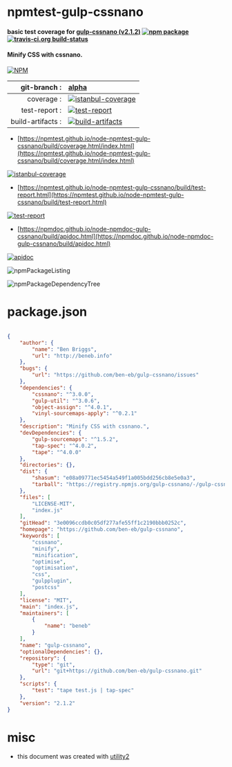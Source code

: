 # npmtest-gulp-cssnano

#### basic test coverage for  [gulp-cssnano (v2.1.2)](https://github.com/ben-eb/gulp-cssnano)  [![npm package](https://img.shields.io/npm/v/npmtest-gulp-cssnano.svg?style=flat-square)](https://www.npmjs.org/package/npmtest-gulp-cssnano) [![travis-ci.org build-status](https://api.travis-ci.org/npmtest/node-npmtest-gulp-cssnano.svg)](https://travis-ci.org/npmtest/node-npmtest-gulp-cssnano)

#### Minify CSS with cssnano.

[![NPM](https://nodei.co/npm/gulp-cssnano.png?downloads=true&downloadRank=true&stars=true)](https://www.npmjs.com/package/gulp-cssnano)

| git-branch : | [alpha](https://github.com/npmtest/node-npmtest-gulp-cssnano/tree/alpha)|
|--:|:--|
| coverage : | [![istanbul-coverage](https://npmtest.github.io/node-npmtest-gulp-cssnano/build/coverage.badge.svg)](https://npmtest.github.io/node-npmtest-gulp-cssnano/build/coverage.html/index.html)|
| test-report : | [![test-report](https://npmtest.github.io/node-npmtest-gulp-cssnano/build/test-report.badge.svg)](https://npmtest.github.io/node-npmtest-gulp-cssnano/build/test-report.html)|
| build-artifacts : | [![build-artifacts](https://npmtest.github.io/node-npmtest-gulp-cssnano/glyphicons_144_folder_open.png)](https://github.com/npmtest/node-npmtest-gulp-cssnano/tree/gh-pages/build)|

- [https://npmtest.github.io/node-npmtest-gulp-cssnano/build/coverage.html/index.html](https://npmtest.github.io/node-npmtest-gulp-cssnano/build/coverage.html/index.html)

[![istanbul-coverage](https://npmtest.github.io/node-npmtest-gulp-cssnano/build/screenCapture.buildCi.browser.%252Ftmp%252Fbuild%252Fcoverage.lib.html.png)](https://npmtest.github.io/node-npmtest-gulp-cssnano/build/coverage.html/index.html)

- [https://npmtest.github.io/node-npmtest-gulp-cssnano/build/test-report.html](https://npmtest.github.io/node-npmtest-gulp-cssnano/build/test-report.html)

[![test-report](https://npmtest.github.io/node-npmtest-gulp-cssnano/build/screenCapture.buildCi.browser.%252Ftmp%252Fbuild%252Ftest-report.html.png)](https://npmtest.github.io/node-npmtest-gulp-cssnano/build/test-report.html)

- [https://npmdoc.github.io/node-npmdoc-gulp-cssnano/build/apidoc.html](https://npmdoc.github.io/node-npmdoc-gulp-cssnano/build/apidoc.html)

[![apidoc](https://npmdoc.github.io/node-npmdoc-gulp-cssnano/build/screenCapture.buildCi.browser.%252Ftmp%252Fbuild%252Fapidoc.html.png)](https://npmdoc.github.io/node-npmdoc-gulp-cssnano/build/apidoc.html)

![npmPackageListing](https://npmtest.github.io/node-npmtest-gulp-cssnano/build/screenCapture.npmPackageListing.svg)

![npmPackageDependencyTree](https://npmtest.github.io/node-npmtest-gulp-cssnano/build/screenCapture.npmPackageDependencyTree.svg)



# package.json

```json

{
    "author": {
        "name": "Ben Briggs",
        "url": "http://beneb.info"
    },
    "bugs": {
        "url": "https://github.com/ben-eb/gulp-cssnano/issues"
    },
    "dependencies": {
        "cssnano": "^3.0.0",
        "gulp-util": "^3.0.6",
        "object-assign": "^4.0.1",
        "vinyl-sourcemaps-apply": "^0.2.1"
    },
    "description": "Minify CSS with cssnano.",
    "devDependencies": {
        "gulp-sourcemaps": "^1.5.2",
        "tap-spec": "^4.0.2",
        "tape": "^4.0.0"
    },
    "directories": {},
    "dist": {
        "shasum": "e08a09771ec5454a549f1a005bdd256cb8e5e0a3",
        "tarball": "https://registry.npmjs.org/gulp-cssnano/-/gulp-cssnano-2.1.2.tgz"
    },
    "files": [
        "LICENSE-MIT",
        "index.js"
    ],
    "gitHead": "3e0096ccdb0c05df277afe55ff1c2190bbb0252c",
    "homepage": "https://github.com/ben-eb/gulp-cssnano",
    "keywords": [
        "cssnano",
        "minify",
        "minification",
        "optimise",
        "optimisation",
        "css",
        "gulpplugin",
        "postcss"
    ],
    "license": "MIT",
    "main": "index.js",
    "maintainers": [
        {
            "name": "beneb"
        }
    ],
    "name": "gulp-cssnano",
    "optionalDependencies": {},
    "repository": {
        "type": "git",
        "url": "git+https://github.com/ben-eb/gulp-cssnano.git"
    },
    "scripts": {
        "test": "tape test.js | tap-spec"
    },
    "version": "2.1.2"
}
```



# misc
- this document was created with [utility2](https://github.com/kaizhu256/node-utility2)
